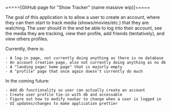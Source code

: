 =====[GitHub page for "Show Tracker" (name massive wip)]=====

The goal of this application is to allow a user to create an account, where they
can then start to track media (shows/movies/etc.) that they are watching. The user
should in the end be able to log into their account, see the media they are tracking,
view their profile, add friends (tentatively), and view others profiles. 


Currently, there is:

	- A log-in page, not currently doing anything as there is no database
	- An account creation page, also not currently doing anything as no db
	- A "landing page/ home page" that is majorly empty
	- A "profile" page that once again doesn't currently do much


In the coming future: 

	- Add db functionality so user can actually create an account
	- Create user profile tie-in with db and accessable
	- Figure out how to modify navbar to change when a user is logged in 
	- UI updates/changes to make application prettier